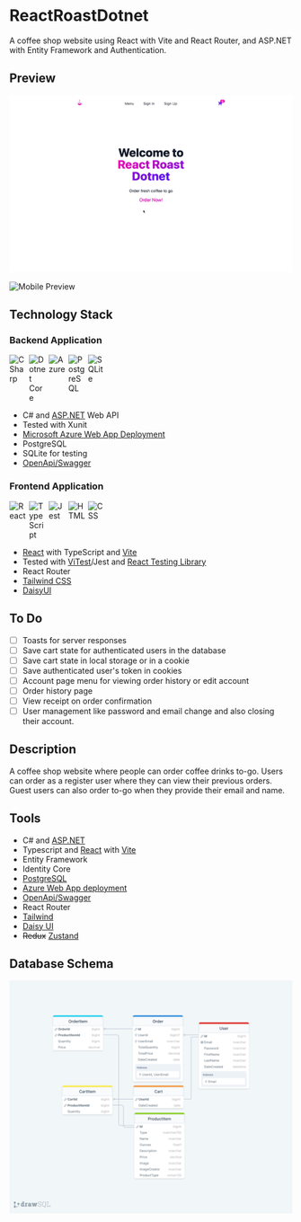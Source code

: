 # ReactRoastDotnet
A coffee shop website using React with Vite and React Router, and ASP.NET with Entity Framework and Authentication.
## Preview 
![Desktop Preview](/Assets/DesktopPreview.gif)

![Mobile Preview](/Assets/MobilePreview.gif)

## Technology Stack

### Backend Application
<div style="display: flex; flex-wrap: wrap; gap: 5px">
    <img alt="C Sharp" width="30px" src="https://cdn.jsdelivr.net/gh/devicons/devicon/icons/csharp/csharp-original.svg"/>
    <img alt="Dotnet Core" width="30px" src="https://cdn.jsdelivr.net/gh/devicons/devicon/icons/dotnetcore/dotnetcore-original.svg"/>
    <img alt="Azure" width="30px" src="https://cdn.jsdelivr.net/gh/devicons/devicon/icons/azure/azure-original.svg"/>
    <img alt="PostgreSQL" width="30px" src="https://cdn.jsdelivr.net/gh/devicons/devicon/icons/postgresql/postgresql-original.svg"/>
    <img alt="SQLite" width="30px" src="https://cdn.jsdelivr.net/gh/devicons/devicon/icons/sqlite/sqlite-original.svg"/>
</div>

* C# and [ASP.NET](https://dotnet.microsoft.com/en-us/apps/aspnet) Web API
* Tested with Xunit
* [Microsoft Azure Web App Deployment](https://azure.microsoft.com/en-us/products/app-service/web)
* PostgreSQL
* SQLite for testing
* [OpenApi/Swagger](https://www.openapis.org)

### Frontend Application
<div style="display: flex; flex-wrap: wrap; gap: 5px">
    <img alt="React" width="30px" src="https://cdn.jsdelivr.net/gh/devicons/devicon/icons/react/react-original.svg"/>
    <img alt="TypeScript" width="30px" src="https://cdn.jsdelivr.net/gh/devicons/devicon/icons/typescript/typescript-original.svg"/>
    <img alt="Jest" width="30px" src="https://cdn.jsdelivr.net/gh/devicons/devicon/icons/jest/jest-plain.svg"/>
    <img alt="HTML" width="30px" src="https://cdn.jsdelivr.net/gh/devicons/devicon/icons/html5/html5-original.svg"/>
    <img alt="CSS" width="30px" src="https://cdn.jsdelivr.net/gh/devicons/devicon/icons/css3/css3-original.svg"/>
</div>

* [React](https://react.dev) with TypeScript and [Vite](https://vitejs.dev)
* Tested with [ViTest](https://vitest.dev)/Jest and [React Testing Library](https://testing-library.com/docs/react-testing-library/intro/)
* React Router
* [Tailwind CSS](https://tailwindcss.com)
* [DaisyUI](https://daisyui.com)

## To Do
- [ ] Toasts for server responses
- [ ] Save cart state for authenticated users in the database
- [ ] Save cart state in local storage or in a cookie
- [ ] Save authenticated user's token in cookies
- [ ] Account page menu for viewing order history or edit account
- [ ] Order history page
- [ ] View receipt on order confirmation
- [ ] User management like password and email change and also closing their account.

## Description

A coffee shop website where people can order coffee drinks to-go. Users can order as a register user 
where they can view their previous orders. Guest users can also order to-go when they provide their 
email and name.

## Tools
* C# and [ASP.NET](https://dotnet.microsoft.com/en-us/apps/aspnet)
* Typescript and [React](https://react.dev) with [Vite](https://vitejs.dev)
* Entity Framework
* Identity Core
* [PostgreSQL](https://www.postgresql.org)
* [Azure Web App deployment](https://azure.microsoft.com/en-us/products/app-service/web)
* [OpenApi/Swagger](https://swagger.io)
* React Router
* [Tailwind](https://tailwindcss.com)
* [Daisy UI](https://daisyui.com)
* ~~Redux~~ [Zustand](https://github.com/pmndrs/zustand)


## Database Schema

![SQL Draw Database Schema](/Assets/AppDBSchema.png)

